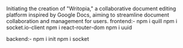 Initiating the creation of "Writopia," a collaborative document editing platform inspired by Google Docs, aiming to streamline document collaboration and management for users.
frontend:-
npm i quill
npm i socket.io-client
npm i react-router-dom
npm i uuid

backend:-
npm i init
npm i socket

